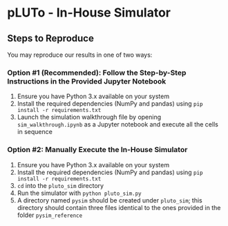 # pLUTo - In-House Simulator

## Steps to Reproduce

You may reproduce our results in one of two ways:

### Option #1 (Recommended): Follow the Step-by-Step Instructions in the Provided Jupyter Notebook

1. Ensure you have Python 3.x available on your system
2. Install the required dependencies (NumPy and pandas) using `pip install -r requirements.txt`
3. Launch the simulation walkthrough file by opening `sim_walkthrough.ipynb` as a Jupyter notebook and execute all the cells in sequence

### Option #2: Manually Execute the In-House Simulator

1. Ensure you have Python 3.x available on your system
2. Install the required dependencies (NumPy and pandas) using `pip install -r requirements.txt`
3. `cd` into the `pluto_sim` directory
4. Run the simulator with `python pluto_sim.py`
5. A directory named `pysim` should be created under `pluto_sim`; this directory should contain three files identical to the ones provided in the folder `pysim_reference`
